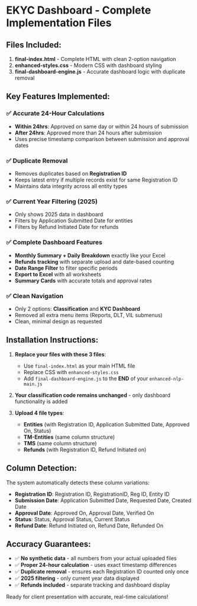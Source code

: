 # EKYC Dashboard - Complete Implementation Files

## Files Included:
1. **final-index.html** - Complete HTML with clean 2-option navigation
2. **enhanced-styles.css** - Modern CSS with dashboard styling
3. **final-dashboard-engine.js** - Accurate dashboard logic with duplicate removal

## Key Features Implemented:

### ✅ Accurate 24-Hour Calculations
- **Within 24hrs**: Approved on same day or within 24 hours of submission
- **After 24hrs**: Approved more than 24 hours after submission
- Uses precise timestamp comparison between submission and approval dates

### ✅ Duplicate Removal
- Removes duplicates based on **Registration ID**
- Keeps latest entry if multiple records exist for same Registration ID
- Maintains data integrity across all entity types

### ✅ Current Year Filtering (2025)
- Only shows 2025 data in dashboard
- Filters by Application Submitted Date for entities
- Filters by Refund Initiated Date for refunds

### ✅ Complete Dashboard Features
- **Monthly Summary + Daily Breakdown** exactly like your Excel
- **Refunds tracking** with separate upload and date-based counting
- **Date Range Filter** to filter specific periods
- **Export to Excel** with all worksheets
- **Summary Cards** with accurate totals and approval rates

### ✅ Clean Navigation
- Only 2 options: **Classification** and **KYC Dashboard**
- Removed all extra menu items (Reports, DLT, VIL submenus)
- Clean, minimal design as requested

## Installation Instructions:

1. **Replace your files with these 3 files**:
   - Use `final-index.html` as your main HTML file
   - Replace CSS with `enhanced-styles.css` 
   - Add `final-dashboard-engine.js` to the **END** of your `enhanced-nlp-main.js`

2. **Your classification code remains unchanged** - only dashboard functionality is added

3. **Upload 4 file types**:
   - **Entities** (with Registration ID, Application Submitted Date, Approved On, Status)
   - **TM-Entities** (same column structure)
   - **TMS** (same column structure) 
   - **Refunds** (with Registration ID, Refund Initiated on)

## Column Detection:
The system automatically detects these column variations:
- **Registration ID**: Registration ID, RegistrationID, Reg ID, Entity ID
- **Submission Date**: Application Submitted Date, Requested Date, Created Date
- **Approval Date**: Approved On, Approval Date, Verified On
- **Status**: Status, Approval Status, Current Status
- **Refund Date**: Refund Initiated on, Refund Date, Refunded On

## Accuracy Guarantees:
- ✅ **No synthetic data** - all numbers from your actual uploaded files
- ✅ **Proper 24-hour calculation** - uses exact timestamp differences
- ✅ **Duplicate removal** - ensures each Registration ID counted only once
- ✅ **2025 filtering** - only current year data displayed
- ✅ **Refunds included** - separate tracking and dashboard display

Ready for client presentation with accurate, real-time calculations!